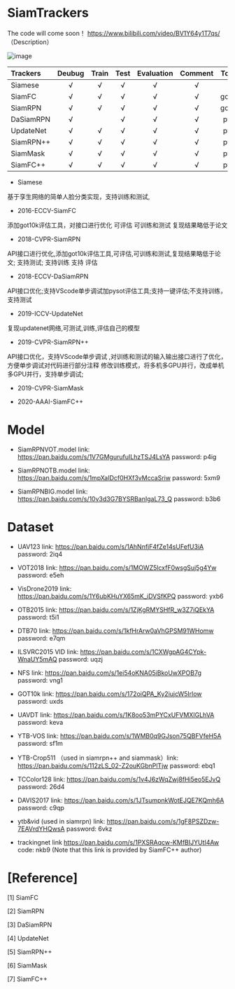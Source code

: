 # SiamTrackers

The code will come soon！  https://www.bilibili.com/video/BV1Y64y1T7qs/ （Description）

![image](https://github.com/HonglinChu/SiamTrackers/tree/master/image/deep.jpg)


| Trackers     | Deubug   | Train   | Test  |  Evaluation | Comment | Toolkit | GPU | 
| :--------- | :--------: | :------: |:------: |:------: |:------: |:------: |  :------: | 
| Siamese     | &radic;|  &radic; | &radic;| &radic;   | &radic;|   | &radic;|
| SiamFC      |  &radic; |  &radic; |  &radic;| &radic;| &radic;|got10k|&radic; |
| SiamRPN     |  &radic; |  &radic; |  &radic;| &radic;| &radic;|got10k|  &radic;|
| DaSiamRPN     |  &radic; |       |  &radic;| &radic;| &radic;|pysot| &radic; |
| UpdateNet   |  &radic; |  &radic; |  &radic;| &radic;| &radic;|pysot| &radic; |
| SiamRPN++    |  &radic; |  &radic; |  &radic;| &radic;| &radic;|pysot| &radic;|
| SiamMask    |  &radic; |  &radic; |  &radic;| &radic;| &radic;|pysot| &radic; |
| SiamFC++    |  &radic; |  &radic; |  &radic;| &radic;| &radic;|pysot| &radic; |

- Siamese 

基于孪生网络的简单人脸分类实现，支持训练和测试,

- 2016-ECCV-SiamFC 

添加got10k评估工具，对接口进行优化 可评估 可训练和测试 复现结果略低于论文

- 2018-CVPR-SiamRPN    

API接口进行优化,添加got10k评估工具,可评估,可训练和测试,复现结果略低于论文; 支持测试; 支持训练 支持 评估

- 2018-ECCV-DaSiamRPN  

API接口优化;支持VScode单步调试加pysot评估工具;支持一键评估;不支持训练，支持测试

- 2019-ICCV-UpdateNet   

复现updatenet网络,可测试,训练,评估自己的模型

- 2019-CVPR-SiamRPN++ 

API接口优化，支持VScode单步调试 ,对训练和测试的输入输出接口进行了优化，方便单步调试对代码进行部分注释 修改训练模式，将多机多GPU并行，改成单机多GPU并行，支持单步调试; 

- 2019-CVPR-SiamMask    

- 2020-AAAI-SiamFC++   

# Model

- SiamRPNVOT.model link: https://pan.baidu.com/s/1V7GMgurufuILhzTSJ4LsYA  password: p4ig   

- SiamRPNOTB.model link: https://pan.baidu.com/s/1mpXaIDcf0HXf3vMccaSriw password: 5xm9   

- SiamRPNBIG.model link: https://pan.baidu.com/s/10v3d3G7BYSRBanIgaL73_Q password: b3b6

# Dataset

- UAV123 link: https://pan.baidu.com/s/1AhNnfjF4fZe14sUFefU3iA password: 2iq4

- VOT2018 link: https://pan.baidu.com/s/1MOWZ5lcxfF0wsgSuj5g4Yw password: e5eh

- VisDrone2019 link: https://pan.baidu.com/s/1Y6ubKHuYX65mK_iDVSfKPQ password: yxb6 

- OTB2015 link: https://pan.baidu.com/s/1ZjKgRMYSHfR_w3Z7iQEkYA password: t5i1

- DTB70 link: https://pan.baidu.com/s/1kfHrArw0aVhGPSM91WHomw password: e7qm

- ILSVRC2015 VID link: https://pan.baidu.com/s/1CXWgpAG4CYpk-WnaUY5mAQ password: uqzj 

- NFS link: https://pan.baidu.com/s/1ei54oKNA05iBkoUwXPOB7g password: vng1

- GOT10k link: https://pan.baidu.com/s/172oiQPA_Ky2iujcW5Irlow password: uxds

- UAVDT link: https://pan.baidu.com/s/1K8oo53mPYCxUFVMXIGLhVA password: keva

- YTB-VOS link: https://pan.baidu.com/s/1WMB0q9GJson75QBFVfeH5A password: sf1m 

- YTB-Crop511 （used in siamrpn++ and siammask）link: https://pan.baidu.com/s/112zLS_02-Z2ouKGbnPlTjw password: ebq1

- TCColor128 link: https://pan.baidu.com/s/1v4J6zWqZwj8fHi5eo5EJvQ password: 26d4

- DAVIS2017 link: https://pan.baidu.com/s/1JTsumpnkWotEJQE7KQmh6A password: c9qp

- ytb&vid (used in siamrpn) link: https://pan.baidu.com/s/1gF8PSZDzw-7EAVrdYHQwsA password: 6vkz

- trackingnet link  https://pan.baidu.com/s/1PXSRAqcw-KMfBIJYUtI4Aw code: nkb9  (Note that this link is provided by SiamFC++ author)

# [Reference]

   [1] SiamFC 

   [2] SiamRPN

   [3] DaSiamRPN

   [4] UpdateNet

   [5] SiamRPN++

   [6] SiamMask
   
   [7] SiamFC++
